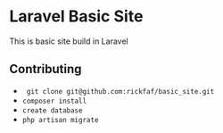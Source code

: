 # Laravel Basic Site

This is basic site build in Laravel

## Contributing

- ``` git clone git@github.com:rickfaf/basic_site.git```
- ``` composer install ```
- ``` create database  ```
- ``` php artisan migrate ```
